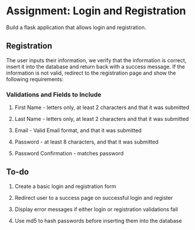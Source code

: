 # Assignment: Login and Registration

Build a flask application that allows login and registration.

## Registration
The user inputs their information, we verify that the information is correct, insert it into the database and return back with a success message. If the information is not valid, redirect to the registration page and show the following requirements:

### Validations and Fields to Include
1. First Name - letters only, at least 2 characters and that it was submitted

2. Last Name - letters only, at least 2 characters and that it was submitted

3. Email - Valid Email format, and that it was submitted

4. Password - at least 8 characters, and that it was submitted

5. Password Confirmation - matches password


## To-do
1. Create a basic login and registration form

2. Redirect user to a success page on successful login and register

3. Display error messages if either login or registration validations fail

4. Use md5 to hash passwords before inserting them into the database
